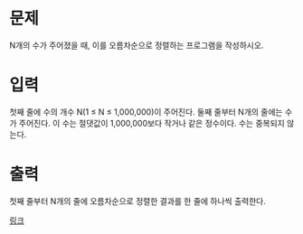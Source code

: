 # 문제
N개의 수가 주어졌을 때, 이를 오름차순으로 정렬하는 프로그램을 작성하시오.

# 입력
첫째 줄에 수의 개수 N(1 ≤ N ≤ 1,000,000)이 주어진다. 둘째 줄부터 N개의 줄에는 수가 주어진다. 이 수는 절댓값이 1,000,000보다 작거나 같은 정수이다. 수는 중복되지 않는다.

# 출력
첫째 줄부터 N개의 줄에 오름차순으로 정렬한 결과를 한 줄에 하나씩 출력한다.

[링크](https://www.acmicpc.net/problem/2751)
